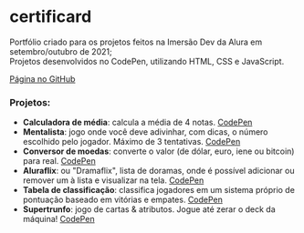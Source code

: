 # certificard
Portfólio criado para os projetos feitos na Imersão Dev da Alura em setembro/outubro de 2021;  
Projetos desenvolvidos no CodePen, utilizando HTML, CSS e JavaScript.

[Página no GitHub](https://sammycosta.github.io/certificard/)

### Projetos:

- **Calculadora de média**: calcula a média de 4 notas. [CodePen](https://codepen.io/sammycosta/full/OJgjqvv)
- **Mentalista**: jogo onde você deve adivinhar, com dicas, o número escolhido pelo jogador. Máximo de 3 tentativas. [CodePen](https://codepen.io/sammycosta/full/ExXbedN)
- **Conversor de moedas**: converte o valor (de dólar, euro, iene ou bitcoin) para real.  [CodePen](https://codepen.io/sammycosta/full/zYzEpBq)
- **Aluraflix**: ou "Dramaflix", lista de doramas, onde é possível adicionar ou remover um à lista e visualizar na tela. [CodePen](https://codepen.io/sammycosta/full/YzQLoKE)
- **Tabela de classificação**: classifica jogadores em um sistema próprio de pontuação baseado em vitórias e empates. [CodePen](https://codepen.io/sammycosta/full/vYZjqzQ)   
- **Supertrunfo**: jogo de cartas & atributos. Jogue até zerar o deck da máquina! [CodePen](https://codepen.io/sammycosta/full/RwgeprM)  
